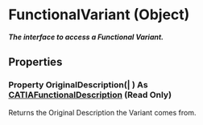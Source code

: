 # FunctionalVariant (Object)

**_The interface to access a Functional Variant._**

## Properties

### Property **OriginalDescription**(| ) As [CATIAFunctionalDescription](../CATFunctSystemItf/interface_FunctionalDescription_95375.md) (Read Only)

   Returns the Original Description the Variant comes from.
